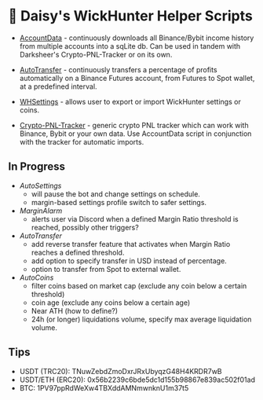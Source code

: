 # :blossom: Daisy's WickHunter Helper Scripts

- [AccountData](https://github.com/daisy613/accountData) - continuously downloads all Binance/Bybit income history from multiple accounts into a sqLite db.
Can be used in tandem with Darksheer's Crypto-PNL-Tracker or on its own.

- [AutoTransfer](https://github.com/daisy613/autoTransfer) -  continuously transfers a percentage of profits automatically on a Binance Futures account, from Futures to Spot wallet, at a predefined interval.

- [WHSettings](https://github.com/daisy613/whSettings) - allows user to export or import WickHunter settings or coins.

- [Crypto-PNL-Tracker](https://github.com/drksheer/Crypto-PNL-Tracker) - generic crypto PNL tracker which can work with Binance, Bybit or your own data.
 Use AccountData script in conjunction with the tracker for automatic imports.
 
## In Progress
- _AutoSettings_ 
  - will pause the bot and change settings on schedule.
  - margin-based settings profile switch to safer settings.
- _MarginAlarm_ 
  - alerts user via Discord when a defined Margin Ratio threshold is reached, possibly other triggers?
- _AutoTransfer_
  - add reverse transfer feature that activates when Margin Ratio reaches a defined threshold.
  - add option to specify transfer in USD instead of percentage.
  - option to transfer from Spot to external wallet.
- _AutoCoins_
  - filter coins based on market cap (exclude any coin below a certain threshold)
  - coin age (exclude any coins below a certain age)
  - Near ATH (how to define?)
  - 24h (or longer) liquidations volume, specify max average liquidation volume.

## Tips
- USDT (TRC20): TNuwZebdZmoDxrJRxUbyqzG48H4KRDR7wB
- USDT/ETH (ERC20): 0x56b2239c6bde5dc1d155b98867e839ac502f01ad
- BTC: 1PV97ppRdWeXw4TBXddAMNmwnknU1m37t5
